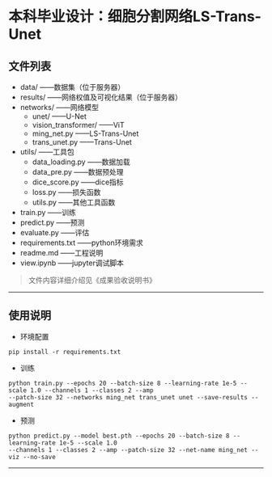 # 本科毕业设计：细胞分割网络LS-Trans-Unet
## 文件列表
- data/ ——数据集（位于服务器）
- results/ ——网络权值及可视化结果（位于服务器）
- networks/ ——网络模型
  - unet/ ——U-Net
  - vision_transformer/ ——ViT
  - ming_net.py ——LS-Trans-Unet
  - trans_unet.py ——Trans-Unet
- utils/ ——工具包
  - data_loading.py ——数据加载
  - data_pre.py ——数据预处理
  - dice_score.py ——dice指标
  - loss.py ——损失函数
  - utils.py ——其他工具函数
- train.py ——训练
- predict.py ——预测
- evaluate.py ——评估
- requirements.txt ——python环境需求
- readme.md ——工程说明
- view.ipynb ——jupyter调试脚本
> 文件内容详细介绍见《成果验收说明书》
---
## 使用说明
- 环境配置
```commandline
pip install -r requirements.txt
```
- 训练
```commandline
python train.py --epochs 20 --batch-size 8 --learning-rate 1e-5 --scale 1.0 --channels 1 --classes 2 --amp 
--patch-size 32 --networks ming_net trans_unet unet --save-results --augment
```
- 预测
```commandline
python predict.py --model best.pth --epochs 20 --batch-size 8 --learning-rate 1e-5 --scale 1.0 
--channels 1 --classes 2 --amp --patch-size 32 --net-name ming_net --viz --no-save
```
---
